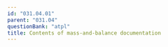 ```yaml
---
id: "031.04.01"
parent: "031.04"
questionBank: "atpl"
title: Contents of mass-and-balance documentation
---
```

